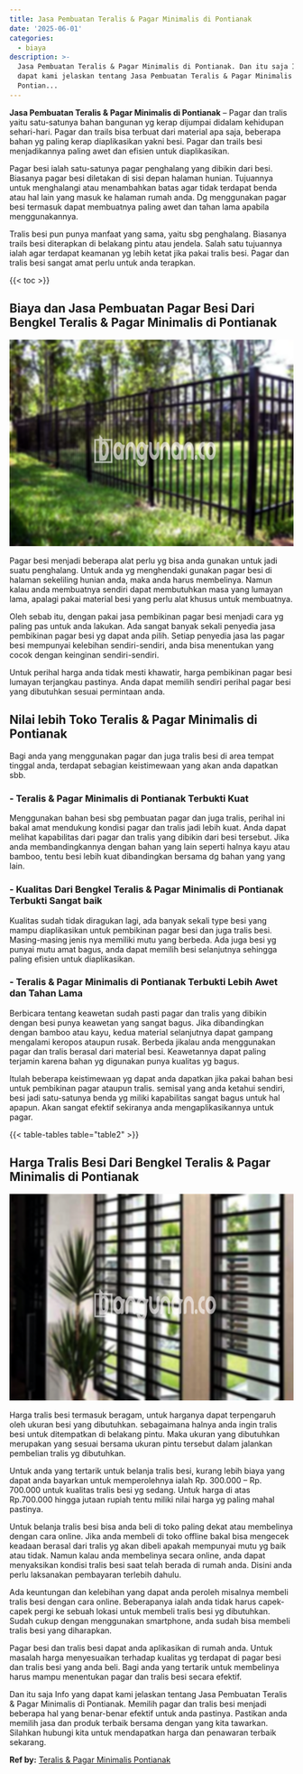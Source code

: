 ```yaml
---
title: Jasa Pembuatan Teralis & Pagar Minimalis di Pontianak
date: '2025-06-01'
categories:
  - biaya
description: >-
  Jasa Pembuatan Teralis & Pagar Minimalis di Pontianak. Dan itu saja Info yang
  dapat kami jelaskan tentang Jasa Pembuatan Teralis & Pagar Minimalis di
  Pontian...
---
```


**Jasa Pembuatan Teralis & Pagar Minimalis di Pontianak** – Pagar dan tralis yaitu satu-satunya bahan bangunan yg kerap dijumpai didalam kehidupan sehari-hari. Pagar dan trails bisa terbuat dari material apa saja, beberapa bahan yg paling kerap diaplikasikan yakni besi. Pagar dan trails besi menjadikannya paling awet dan efisien untuk diaplikasikan.

Pagar besi ialah satu-satunya pagar penghalang yang dibikin dari besi. Biasanya pagar besi diletakan di sisi depan halaman hunian. Tujuannya untuk menghalangi atau menambahkan batas agar tidak terdapat benda atau hal lain yang masuk ke halaman rumah anda. Dg menggunakan pagar besi termasuk dapat membuatnya paling awet dan tahan lama apabila menggunakannya.

Tralis besi pun punya manfaat yang sama, yaitu sbg penghalang. Biasanya trails besi diterapkan di belakang pintu atau jendela. Salah satu tujuannya ialah agar terdapat keamanan yg lebih ketat jika pakai tralis besi. Pagar dan tralis besi sangat amat perlu untuk anda terapkan.

{{< toc >}}

## Biaya dan Jasa Pembuatan Pagar Besi Dari Bengkel Teralis & Pagar Minimalis di Pontianak

![Jasa Pembuatan Teralis & Pagar Minimalis di Pontianak](/images/pagar-minimalis-murah-30.png)

Pagar besi menjadi beberapa alat perlu yg bisa anda gunakan untuk jadi suatu penghalang. Untuk anda yg menghendaki gunakan pagar besi di halaman sekeliling hunian anda, maka anda harus membelinya. Namun kalau anda membuatnya sendiri dapat membutuhkan masa yang lumayan lama, apalagi pakai material besi yang perlu alat khusus untuk membuatnya.

Oleh sebab itu, dengan pakai jasa pembikinan pagar besi menjadi cara yg paling pas untuk anda lakukan. Ada sangat banyak sekali penyedia jasa pembikinan pagar besi yg dapat anda pilih. Setiap penyedia jasa las pagar besi mempunyai kelebihan sendiri-sendiri, anda bisa menentukan yang cocok dengan keinginan sendiri-sendiri.

Untuk perihal harga anda tidak mesti khawatir, harga pembikinan pagar besi lumayan terjangkau pastinya. Anda dapat memilih sendiri perihal pagar besi yang dibutuhkan sesuai permintaan anda.

## Nilai lebih Toko Teralis & Pagar Minimalis di Pontianak

Bagi anda yang menggunakan pagar dan juga tralis besi di area tempat tinggal anda, terdapat sebagian keistimewaan yang akan anda dapatkan sbb.

### \- Teralis & Pagar Minimalis di Pontianak Terbukti Kuat

Menggunakan bahan besi sbg pembuatan pagar dan juga tralis, perihal ini bakal amat mendukung kondisi pagar dan tralis jadi lebih kuat. Anda dapat melihat kapabilitas dari pagar dan tralis yang dibikin dari besi tersebut. Jika anda membandingkannya dengan bahan yang lain seperti halnya kayu atau bamboo, tentu besi lebih kuat dibandingkan bersama dg bahan yang yang lain.

### \- Kualitas Dari Bengkel Teralis & Pagar Minimalis di Pontianak Terbukti Sangat baik

Kualitas sudah tidak diragukan lagi, ada banyak sekali type besi yang mampu diaplikasikan untuk pembikinan pagar besi dan juga tralis besi. Masing-masing jenis nya memiliki mutu yang berbeda. Ada juga besi yg punyai mutu amat bagus, anda dapat memilih besi selanjutnya sehingga paling efisien untuk diaplikasikan.

### \- Teralis & Pagar Minimalis di Pontianak Terbukti Lebih Awet dan Tahan Lama

Berbicara tentang keawetan sudah pasti pagar dan tralis yang dibikin dengan besi punya keawetan yang sangat bagus. Jika dibandingkan dengan bamboo atau kayu, kedua material selanjutnya dapat gampang mengalami keropos ataupun rusak. Berbeda jikalau anda menggunakan pagar dan tralis berasal dari material besi. Keawetannya dapat paling terjamin karena bahan yg digunakan punya kualitas yg bagus.

Itulah beberapa keistimewaan yg dapat anda dapatkan jika pakai bahan besi untuk pembikinan pagar ataupun tralis. semisal yang anda ketahui sendiri, besi jadi satu-satunya benda yg miliki kapabilitas sangat bagus untuk hal apapun. Akan sangat efektif sekiranya anda mengaplikasikannya untuk pagar.

{{< table-tables table="table2" >}}

## Harga Tralis Besi Dari Bengkel Teralis & Pagar Minimalis di Pontianak

![Jasa Pembuatan Teralis & Pagar Minimalis di Pontianak](/images/teralis-minimalis-murah-24.png)

Harga tralis besi termasuk beragam, untuk harganya dapat terpengaruh oleh ukuran besi yang dibutuhkan. sebagaimana halnya anda ingin tralis besi untuk ditempatkan di belakang pintu. Maka ukuran yang dibutuhkan merupakan yang sesuai bersama ukuran pintu tersebut dalam jalankan pembelian tralis yg dibutuhkan.

Untuk anda yang tertarik untuk belanja tralis besi, kurang lebih biaya yang dapat anda bayarkan untuk memperolehnya ialah Rp. 300.000 – Rp. 700.000 untuk kualitas tralis besi yg sedang. Untuk harga di atas Rp.700.000 hingga jutaan rupiah tentu miliki nilai harga yg paling mahal pastinya.

Untuk belanja tralis besi bisa anda beli di toko paling dekat atau membelinya dengan cara online. Jika anda membeli di toko offline bakal bisa mengecek keadaan berasal dari tralis yg akan dibeli apakah mempunyai mutu yg baik atau tidak. Namun kalau anda membelinya secara online, anda dapat menyaksikan kondisi tralis besi saat telah berada di rumah anda. Disini anda perlu laksanakan pembayaran terlebih dahulu.

Ada keuntungan dan kelebihan yang dapat anda peroleh misalnya membeli tralis besi dengan cara online. Beberapanya ialah anda tidak harus capek-capek pergi ke sebuah lokasi untuk membeli tralis besi yg dibutuhkan. Sudah cukup dengan menggunakan smartphone, anda sudah bisa membeli tralis besi yang diharapkan.

Pagar besi dan tralis besi dapat anda aplikasikan di rumah anda. Untuk masalah harga menyesuaikan terhadap kualitas yg terdapat di pagar besi dan tralis besi yang anda beli. Bagi anda yang tertarik untuk membelinya harus mampu menentukan pagar dan tralis besi secara efektif.

Dan itu saja Info yang dapat kami jelaskan tentang Jasa Pembuatan Teralis & Pagar Minimalis di Pontianak. Memilih pagar dan tralis besi menjadi beberapa hal yang benar-benar efektif untuk anda pastinya. Pastikan anda memilih jasa dan produk terbaik bersama dengan yang kita tawarkan. Silahkan hubungi kita untuk mendapatkan harga dan penawaran terbaik sekarang.

**Ref by:** [Teralis & Pagar Minimalis Pontianak](https://id.wikipedia.org/wiki/Teralis)
